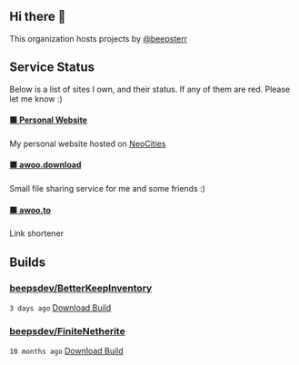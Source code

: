 ## Hi there 👋

This organization hosts projects by [@beepsterr](https://github.com/BeepSterr)
## Service Status
Below is a list of sites I own, and their status. 
If any of them are red. Please let me know :)


#### [🟩 Personal Website](https://beeps.dev)

My personal website hosted on [NeoCities](https://neocities.org/)
#### [🟩 awoo.download](https://awoo.download)

Small file sharing service for me and some friends :)
#### [🟩 awoo.to](https://awoo.to/shorten)

Link shortener

## Builds
### [beepsdev/BetterKeepInventory](https://github.com/beepsdev/BetterKeepInventory)

`3 days ago` [Download Build](https://github.com/beepsdev/BetterKeepInventory/suites/11445891428/artifacts/590340740)
### [beepsdev/FiniteNetherite](https://github.com/beepsdev/FiniteNetherite)

`10 months ago` [Download Build](https://github.com/beepsdev/FiniteNetherite/suites/6362450050/artifacts/229833502)

